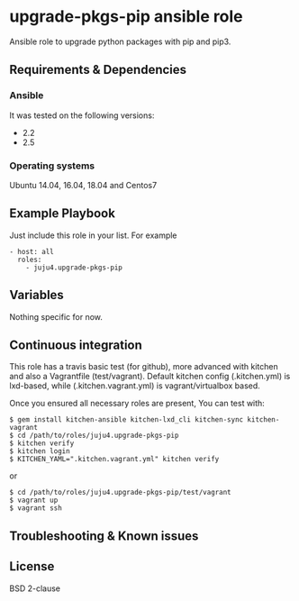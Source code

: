 # upgrade-pkgs-pip ansible role

Ansible role to upgrade python packages with pip and pip3.

## Requirements & Dependencies

### Ansible
It was tested on the following versions:
 * 2.2
 * 2.5

### Operating systems

Ubuntu 14.04, 16.04, 18.04 and Centos7

## Example Playbook

Just include this role in your list.
For example

```
- host: all
  roles:
    - juju4.upgrade-pkgs-pip
```

## Variables

Nothing specific for now.

## Continuous integration

This role has a travis basic test (for github), more advanced with kitchen and also a Vagrantfile (test/vagrant).
Default kitchen config (.kitchen.yml) is lxd-based, while (.kitchen.vagrant.yml) is vagrant/virtualbox based.

Once you ensured all necessary roles are present, You can test with:
```
$ gem install kitchen-ansible kitchen-lxd_cli kitchen-sync kitchen-vagrant
$ cd /path/to/roles/juju4.upgrade-pkgs-pip
$ kitchen verify
$ kitchen login
$ KITCHEN_YAML=".kitchen.vagrant.yml" kitchen verify
```
or
```
$ cd /path/to/roles/juju4.upgrade-pkgs-pip/test/vagrant
$ vagrant up
$ vagrant ssh
```


## Troubleshooting & Known issues


## License

BSD 2-clause


